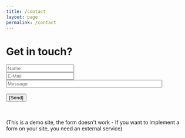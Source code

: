 ```yaml
---
title: /contact
layout: page
permalink: /contact
---
```


# Get in touch?

<form action="mailto:katmoviehd.us@gmail.com" method="post" enctype="text/plain">
<input type="text" placeholder="Name" name="name"><br>
<input type="text" placeholder="E-Mail" name="mail"><br>
<input type="text" name="comment" placeholder="Message" size="50"><br><br>
<input type="submit" value="[Send]">
</form>




<br /><br />(This is a demo site, the form doesn't work - If you want to implement a form on your site, you need an external service)
